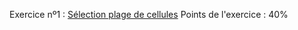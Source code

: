 Exercice nº1 : [Sélection plage de cellules](https://infoo.herokuapp.com/course/js/exo/selection_plage_cellules)
Points de l'exercice : 40%

